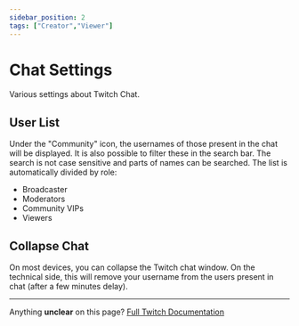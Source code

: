 ```yaml
---
sidebar_position: 2
tags: ["Creator","Viewer"]
---
```


# Chat Settings
Various settings about Twitch Chat.

## User List
Under the "Community" icon, the usernames of those present in the chat will be displayed. It is also possible to filter these in the search bar. The search is not case sensitive and parts of names can be searched. The list is automatically divided by role:
- Broadcaster
- Moderators
- Community VIPs
- Viewers

## Collapse Chat
On most devices, you can collapse the Twitch chat window. On the technical side, this will remove your username from the users present in chat (after a few minutes delay).


---
Anything **unclear** on this page? [Full Twitch Documentation](https://help.twitch.tv/s/article/chat-basics)